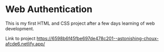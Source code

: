 # Web Authentication

This is my first HTML and CSS project after a few days learning of web development.

Link to project https://6598b6f45fbe697de478c201--astonishing-choux-afcde6.netlify.app/
